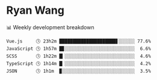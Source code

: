 # Ryan Wang

 <!-- waka-box start -->
📊 Weekly development breakdown
```text
Vue.js     🕓 23h2m █████████████████████▋░░░░░░ 77.6%
JavaScript 🕓 1h57m █▊░░░░░░░░░░░░░░░░░░░░░░░░░░  6.6%
SCSS       🕓 1h22m █▎░░░░░░░░░░░░░░░░░░░░░░░░░░  4.6%
TypeScript 🕓 1h14m █▏░░░░░░░░░░░░░░░░░░░░░░░░░░  4.2%
JSON       🕓 1h1m  ▉░░░░░░░░░░░░░░░░░░░░░░░░░░░  3.5%
```
<!-- Powered by https://github.com/YouEclipse/waka-box-go . -->
<!-- waka-box end -->